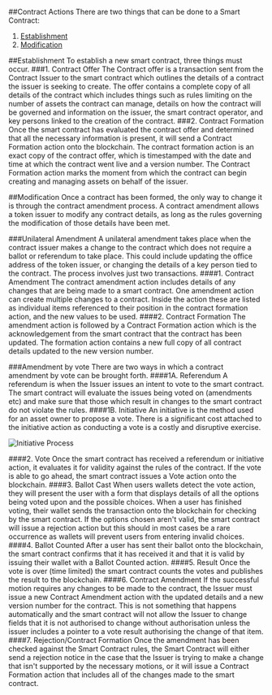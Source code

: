 ##Contract Actions
There are two things that can be done to a Smart Contract:
1. [Establishment](#establishment)
2. [Modification](#modification)

<a name="establishment"></a>
##Establishment
To establish a new smart contract, three things must occur.
###1. Contract Offer
The Contract offer is a transaction sent from the Contract Issuer to the smart contract which outlines the details of a contract the issuer is seeking to create. The offer contains a complete copy of all details of the contract which includes things such as rules limiting on the number of assets the contract can manage, details on how the contract will be governed and information on the issuer, the smart contract operator, and key persons linked to the creation of the contract.
###2. Contract Formation
Once the smart contract has evaluated the contract offer and determined that all the necessary information is present, it will send a Contract Formation action onto the blockchain. The contract formation action is an exact copy of the contract offer, which is timestamped with the date and time at which the contract went live and a version number.
The Contract Formation action marks the moment from which the contract can begin creating and managing assets on behalf of the issuer.

<a name="modification"></a>
##Modification
Once a contract has been formed, the only way to change it is through the contract amendment process. A contract amendment allows a token issuer to modify any contract details, as long as the rules governing the modification of those details have been met.

###Unilateral Amendment
A unilateral amendment takes place when the contract issuer makes a change to the contract which does not require a ballot or referendum to take place. This could include updating the office address of the token issuer, or changing the details of a key person tied to the contract. The process involves just two transactions.
####1. Contract Amendment
The contract amendment action includes details of any changes that are being made to a smart contract. One amendment action can create multiple changes to a contract. Inside the action these are listed as individual items referenced to their position in the contract formation action, and the new values to be used.
####2. Contract Formation
The amendment action is followed by a Contract Formation action which is the acknowledgement from the smart contract that the contract has been updated. The formation action contains a new full copy of all contract details updated to the new version number. 

###Amendment by vote
There are two ways in which a contract amendment by vote can be brought forth.
####1A. Referendum
A referendum is when the Issuer issues an intent to vote to the smart contract. The smart contract will evaluate the issues being voted on (amendments etc) and make sure that those which result in changes to the smart contract do not violate the rules.
####1B. Initiative
An initiative is the method used for an asset owner to propose a vote. There is a significant cost attached to the initiative action as conducting a vote is a costly and disruptive exercise.

<img src="https://github.com/tokenized/docs/blob/master/images/initiative.JPG?raw=true" alt="Initiative Process">

####2. Vote
Once the smart contract has received a referendum or initiative action, it evaluates it for validity against the rules of the contract. If the vote is able to go ahead, the smart contract issues a Vote action onto the blockchain.
####3. Ballot Cast
When users wallets detect the vote action, they will present the user with a form that displays details of all the options being voted upon and the possible choices. When a user has finished voting, their wallet sends the transaction onto the blockchain for checking by the smart contract. If the options chosen aren't valid, the smart contract will issue a rejection action but this should in most cases be a rare occurrence as wallets will prevent users from entering invalid choices.
####4. Ballot Counted
After a user has sent their ballot onto the blockchain, the smart contract confirms that it has received it and that it is valid by issuing their wallet with a Ballot Counted action.
####5. Result
Once the vote is over (time limited) the smart contract counts the votes and publishes the result to the blockchain. 
####6. Contract Amendment
If the successful motion requires any changes to be made to the contract, the Issuer must issue a new Contract Amendment action with the updated details and a new version number for the contract. This is not something that happens automatically and the smart contract will not allow the Issuer to change fields that it is not authorised to change without authorisation unless the issuer includes a pointer to a vote result authorising the change of that item.
####7. Rejection/Contract Formation
Once the amendment has been checked against the Smart Contract rules, the Smart Contract will either send a rejection notice in the case that the Issuer is trying to make a change that isn't supported by the necessary motions, or it will issue a Contract Formation action that includes all of the changes made to the smart contract.  